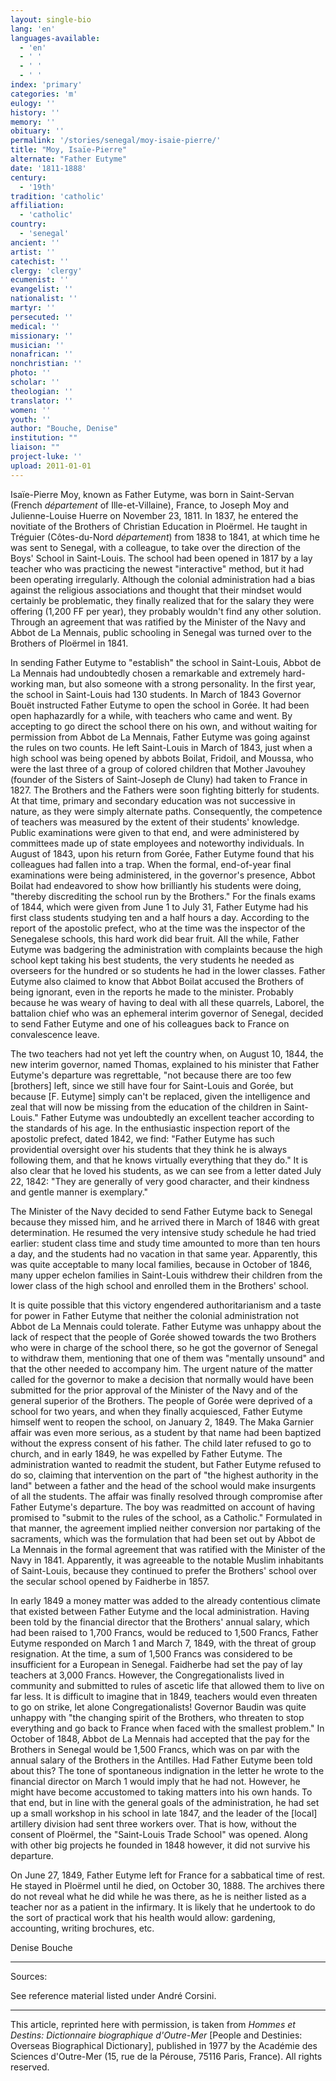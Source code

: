 ```yaml
---
layout: single-bio
lang: 'en'
languages-available:
  - 'en'
  - ' '
  - ' '
  - ' '
index: 'primary'
categories: 'm'
eulogy: ''
history: ''
memory: ''
obituary: ''
permalink: '/stories/senegal/moy-isaie-pierre/'
title: "Moy, Isaïe-Pierre"
alternate: "Father Eutyme"
date: '1811-1888'
century:
  - '19th'
tradition: 'catholic'
affiliation:
  - 'catholic'
country:
  - 'senegal'
ancient: ''
artist: ''
catechist: ''
clergy: 'clergy'
ecumenist: ''
evangelist: ''
nationalist: ''
martyr: ''
persecuted: ''
medical: ''
missionary: ''
musician: ''
nonafrican: ''
nonchristian: ''
photo: ''
scholar: ''
theologian: ''
translator: ''
women: ''
youth: ''
author: "Bouche, Denise"
institution: ""
liaison: ""
project-luke: ''
upload: 2011-01-01
---
```




Isaïe-Pierre Moy, known as Father Eutyme, was born in Saint-Servan (French *département* of Ille-et-Villaine), France, to Joseph Moy and Julienne-Louise Huerre on November 23, 1811. In 1837, he entered the novitiate of the Brothers of Christian Education in Ploërmel. He taught in Tréguier (Côtes-du-Nord *département*) from 1838 to 1841, at which time he was sent to Senegal, with a colleague, to take over the direction of the Boys' School in Saint-Louis. The school had been opened in 1817 by a lay teacher who was practicing the newest "interactive" method, but it had been operating irregularly. Although the colonial administration had a bias against the religious associations and thought that their mindset would certainly be problematic, they finally realized that for the salary they were offering (1,200 FF per year), they probably wouldn't find any other solution. Through an agreement that was ratified by the Minister of the Navy and Abbot de La Mennais, public schooling in Senegal was turned over to the Brothers of Ploërmel in 1841.

In sending Father Eutyme to "establish" the school in Saint-Louis, Abbot de La Mennais had undoubtedly chosen a remarkable and extremely hard-working man, but also someone with a strong personality. In the first year, the school in Saint-Louis had 130 students. In March of 1843 Governor Bouët instructed Father Eutyme to open the school in Gorée. It had been open haphazardly for a while, with teachers who came and went. By accepting to go direct the school there on his own, and without waiting for permission from Abbot de La Mennais, Father Eutyme was going against the rules on two counts. He left Saint-Louis in March of 1843, just when a high school was being opened by abbots Boilat, Fridoil, and Moussa, who were the last three of a group of colored children that Mother Javouhey (founder of the Sisters of Saint-Joseph de Cluny) had taken to France in 1827. The Brothers and the Fathers were soon fighting bitterly for students. At that time, primary and secondary education was not successive in nature, as they were simply alternate paths. Consequently, the competence of teachers was measured by the extent of their students' knowledge. Public examinations were given to that end, and were administered by committees made up of state employees and noteworthy individuals. In August of 1843, upon his return from Gorée, Father Eutyme found that his colleagues had fallen into a trap. When the formal, end-of-year final examinations were being administered, in the governor's presence, Abbot Boilat had endeavored to show how brilliantly his students were doing, "thereby discrediting the school run by the Brothers." For the finals exams of 1844, which were given from June 1 to July 31, Father Eutyme had his first class students studying ten and a half hours a day. According to the report of the apostolic prefect, who at the time was the inspector of the Senegalese schools, this hard work did bear fruit. All the while, Father Eutyme was badgering the administration with complaints because the high school kept taking his best students, the very students he needed as overseers for the hundred or so students he had in the lower classes. Father Eutyme also claimed to know that Abbot Boilat accused the Brothers of being ignorant, even in the reports he made to the minister. Probably because he was weary of having to deal with all these quarrels, Laborel, the battalion chief who was an ephemeral interim governor of Senegal, decided to send Father Eutyme and one of his colleagues back to France on convalescence leave.

The two teachers had not yet left the country when, on August 10, 1844, the new interim governor, named Thomas, explained to his minister that Father Eutyme's departure was regrettable, "not because there are too few [brothers] left, since we still have four for Saint-Louis and Gorée, but because [F. Eutyme] simply can't be replaced, given the intelligence and zeal that will now be missing from the education of the children in Saint-Louis." Father Eutyme was undoubtedly an excellent teacher according to the standards of his age. In the enthusiastic inspection report of the apostolic prefect, dated 1842, we find: "Father Eutyme has such providential oversight over his students that they think he is always following them, and that he knows virtually everything that they do." It is also clear that he loved his students, as we can see from a letter dated July 22, 1842: "They are generally of very good character, and their kindness and gentle manner is exemplary."

The Minister of the Navy decided to send Father Eutyme back to Senegal because they missed him, and he arrived there in March of 1846 with great determination. He resumed the very intensive study schedule he had tried earlier: student class time and study time amounted to more than ten hours a day, and the students had no vacation in that same year. Apparently, this was quite acceptable to many local families, because in October of 1846, many upper echelon families in Saint-Louis withdrew their children from the lower class of the high school and enrolled them in the Brothers' school.

It is quite possible that this victory engendered authoritarianism and a taste for power in Father Eutyme that neither the colonial administration not Abbot de La Mennais could tolerate. Father Eutyme was unhappy about the lack of respect that the people of Gorée showed towards the two Brothers who were in charge of the school there, so he got the governor of Senegal to withdraw them, mentioning that one of them was "mentally unsound" and that the other needed to accompany him. The urgent nature of the matter called for the governor to make a decision that normally would have been submitted for the prior approval of the Minister of the Navy and of the general superior of the Brothers. The people of Gorée were deprived of a school for two years, and when they finally acquiesced, Father Eutyme himself went to reopen the school, on January 2, 1849. The Maka Garnier affair was even more serious, as a student by that name had been baptized without the express consent of his father. The child later refused to go to church, and in early 1849, he was expelled by Father Eutyme. The administration wanted to readmit the student, but Father Eutyme refused to do so, claiming that intervention on the part of "the highest authority in the land" between a father and the head of the school would make insurgents of all the students. The affair was finally resolved through compromise after Father Eutyme's departure. The boy was readmitted on account of having promised to "submit to the rules of the school, as a Catholic." Formulated in that manner, the agreement implied neither conversion nor partaking of the sacraments, which was the formulation that had been set out by Abbot de La Mennais in the formal agreement that was ratified with the Minister of the Navy in 1841. Apparently, it was agreeable to the notable Muslim inhabitants of Saint-Louis, because they continued to prefer the Brothers' school over the secular school opened by Faidherbe in 1857.

In early 1849 a money matter was added to the already contentious climate that existed between Father Eutyme and the local administration. Having been told by the financial director that the Brothers' annual salary, which had been raised to 1,700 Francs, would be reduced to 1,500 Francs, Father Eutyme responded on March 1 and March 7, 1849, with the threat of group resignation. At the time, a sum of 1,500 Francs was considered to be insufficient for a European in Senegal. Faidherbe had set the pay of lay teachers at 3,000 Francs. However, the Congregationalists lived in community and submitted to rules of ascetic life that allowed them to live on far less. It is difficult to imagine that in 1849, teachers would even threaten to go on strike, let alone Congregationalists! Governor Baudin was quite unhappy with "the changing spirit of the Brothers, who threaten to stop everything and go back to France when faced with the smallest problem." In October of 1848, Abbot de La Mennais had accepted that the pay for the Brothers in Senegal would be 1,500 Francs, which was on par with the annual salary of the Brothers in the Antilles. Had Father Eutyme been told about this? The tone of spontaneous indignation in the letter he wrote to the financial director on March 1 would imply that he had not. However, he might have become accustomed to taking matters into his own hands. To that end, but in line with the general goals of the administration, he had set up a small workshop in his school in late 1847, and the leader of the [local] artillery division had sent three workers over. That is how, without the consent of Ploërmel, the "Saint-Louis Trade School" was opened. Along with other big projects he founded in 1848 however, it did not survive his departure.

On June 27, 1849, Father Eutyme left for France for a sabbatical time of rest. He stayed in Ploërmel until he died, on October 30, 1888. The archives there do not reveal what he did while he was there, as he is neither listed as a teacher nor as a patient in the infirmary. It is likely that he undertook to do the sort of practical work that his health would allow: gardening, accounting, writing brochures, etc.

Denise Bouche

---

Sources:

See reference material listed under André Corsini.

---

This article, reprinted here with permission, is taken from *Hommes et Destins: Dictionnaire biographique d'Outre-Mer* [People and Destinies: Overseas Biographical Dictionary], published in 1977 by the Académie des Sciences d'Outre-Mer (15, rue de la Pérouse, 75116 Paris, France). All rights reserved.
